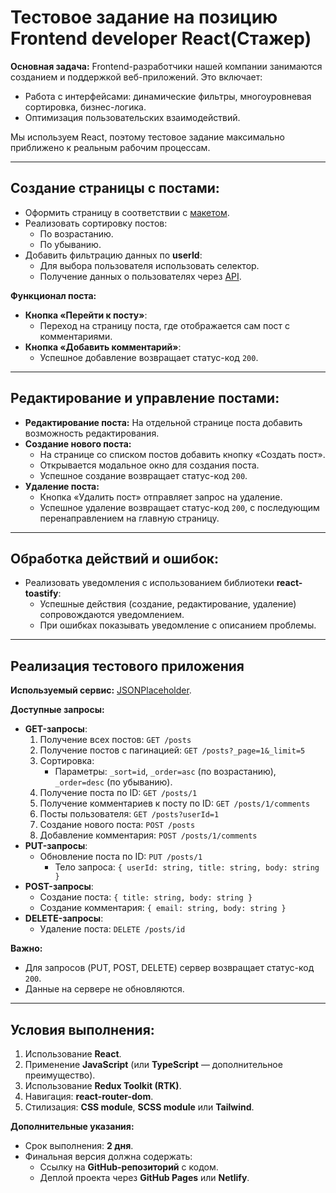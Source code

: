 # Тестовое задание на позицию Frontend developer React(Стажер)

**Основная задача:**
Frontend-разработчики нашей компании занимаются созданием и поддержкой веб-приложений. Это включает:
- Работа с интерфейсами: динамические фильтры, многоуровневая сортировка, бизнес-логика.
- Оптимизация пользовательских взаимодействий.

Мы используем React, поэтому тестовое задание максимально приближено к реальным рабочим процессам.

---

## Создание страницы с постами:
- Оформить страницу в соответствии с [макетом](https://www.figma.com/design/d8jfWi9ACR4QaY3lCU13Yh/%D0%A2%D0%B5%D1%81%D1%82%D0%BE%D0%B2%D0%BE%D0%B5-%D0%B7%D0%B0%D0%B4%D0%B0%D0%BD%D0%B8%D0%B5-frontend(%D1%81%D1%82%D0%B0%D0%B6%D0%B5%D1%80)?node-id=0-1&t=sM869XAkRlDLKotj-1).
- Реализовать сортировку постов:
  - По возрастанию.
  - По убыванию.
- Добавить фильтрацию данных по **userId**:
  - Для выбора пользователя использовать селектор.
  - Получение данных о пользователях через [API](https://jsonplaceholder.typicode.com/users).

**Функционал поста:**
- **Кнопка «Перейти к посту»**:
  - Переход на страницу поста, где отображается сам пост с комментариями.
- **Кнопка «Добавить комментарий»**:
  - Успешное добавление возвращает статус-код `200`.

---

## Редактирование и управление постами:
- **Редактирование поста:** На отдельной странице поста добавить возможность редактирования.
- **Создание нового поста:**
  - На странице со списком постов добавить кнопку «Создать пост».
  - Открывается модальное окно для создания поста.
  - Успешное создание возвращает статус-код `200`.
- **Удаление поста:**
  - Кнопка «Удалить пост» отправляет запрос на удаление.
  - Успешное удаление возвращает статус-код `200`, с последующим перенаправлением на главную страницу.

---

## Обработка действий и ошибок:
- Реализовать уведомления с использованием библиотеки **react-toastify**:
  - Успешные действия (создание, редактирование, удаление) сопровождаются уведомлением.
  - При ошибках показывать уведомление с описанием проблемы.

---

## Реализация тестового приложения

**Используемый сервис:** [JSONPlaceholder](https://jsonplaceholder.typicode.com/).

**Доступные запросы:**
- **GET-запросы**:
  1. Получение всех постов: `GET /posts`
  2. Получение постов с пагинацией: `GET /posts?_page=1&_limit=5`
  3. Сортировка:
     - Параметры: `_sort=id`, `_order=asc` (по возрастанию), `_order=desc` (по убыванию).
  4. Получение поста по ID: `GET /posts/1`
  5. Получение комментариев к посту по ID: `GET /posts/1/comments`
  6. Посты пользователя: `GET /posts?userId=1`
  7. Создание нового поста: `POST /posts`
  8. Добавление комментария: `POST /posts/1/comments`
- **PUT-запросы**:
  - Обновление поста по ID: `PUT /posts/1`
    - Тело запроса: `{ userId: string, title: string, body: string }`
- **POST-запросы**:
  - Создание поста: `{ title: string, body: string }`
  - Создание комментария: `{ email: string, body: string }`
- **DELETE-запросы**:
  - Удаление поста: `DELETE /posts/id`

**Важно:**
- Для запросов (PUT, POST, DELETE) сервер возвращает статус-код `200`.
- Данные на сервере не обновляются.

---

## Условия выполнения:
1. Использование **React**.
2. Применение **JavaScript** (или **TypeScript** — дополнительное преимущество).
3. Использование **Redux Toolkit (RTK)**.
4. Навигация: **react-router-dom**.
5. Стилизация: **CSS module**, **SCSS module** или **Tailwind**.

**Дополнительные указания:**
- Срок выполнения: **2 дня**.
- Финальная версия должна содержать:
  - Ссылку на **GitHub-репозиторий** с кодом.
  - Деплой проекта через **GitHub Pages** или **Netlify**.
